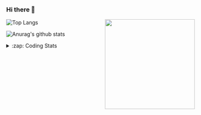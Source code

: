 ### Hi there 👋

<!--
**tao8687/tao8687** is a ✨ _special_ ✨ repository because its `README.md` (this file) appears on your GitHub profile.

Here are some ideas to get you started:

- 🔭 I’m currently working on ...
- 🌱 I’m currently learning ...
- 👯 I’m looking to collaborate on ...
- 🤔 I’m looking for help with ...
- 💬 Ask me about ...
- 📫 How to reach me: ...
- 😄 Pronouns: ...
- ⚡ Fun fact: ...
-->

<img align='right' src="https://media.giphy.com/media/M9gbBd9nbDrOTu1Mqx/giphy.gif" width="240">

  
![Top Langs](https://github-readme-stats.vercel.app/api/top-langs/?username=tao8687&layout=compact&title_color=23238E&text_color=A67D3D)

![Anurag's github stats](https://github-readme-stats.vercel.app/api?username=tao8687&show_icons=true&&text_color=A67D3D&title_color=23238E&show_icons=false&count_private=true&hide=stars)

<details>
  <summary>:zap: Coding Stats</summary>
  <br>
    
<!--START_SECTION:waka-->

```txt
From: 09 June 2025 - To: 16 June 2025

C                     6 hrs 58 mins   █████████▓░░░░░░░░░░░░░░░   38.19 %
CMake                 3 hrs 46 mins   █████▒░░░░░░░░░░░░░░░░░░░   20.68 %
Makefile              3 hrs 40 mins   █████░░░░░░░░░░░░░░░░░░░░   20.11 %
XML                   1 hr            █▒░░░░░░░░░░░░░░░░░░░░░░░   05.52 %
Markdown              57 mins         █▒░░░░░░░░░░░░░░░░░░░░░░░   05.24 %
```

<!--END_SECTION:waka-->
</details>
